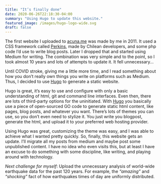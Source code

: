 ```yaml
---
title: "It’s finally done"
date: 2020-06-26T22:18:30-04:00
summary: "Using Hugo to update this website."
featured_image: /images/hugo-logo-wide.svg
draft: false
---
```


The first website I uploaded to [acuna.me](/) was made by me in 2011. It used a CSS framework called [Perkins](https://github.com/carloselias/perkins), made by Chilean developers, and some php code I’d use to write blog posts. Later I dropped that and started using Medium for writing. The combination was very simple and to the point, so I took almost 10 years and lots of attempts to update it. It fell unnecessary...

Until COVID stroke, giving me a little more time, and I read something about how you don’t really own things you write on platforms such as Medium. Thus, I decided to use [Hugo](https://gohugo.io/) to generate a static website.

Hugo is great, it’s easy to use and configure with only a basic understanding of html, git and command line interfaces. Even then, there are lots of third-party options for the uninitiated. With [Hugo](https://gohugo.io/) you basically use a piece of open-sourced GO code to generate static html content, like pages, blog posts, and whatever you want. There’s lots of themes you can use, so you don’t even need to stylize it. You just write you blogpost, generate the html, and upload it to your preferred web hosting provider.

Using Hugo was great, customizing the theme was easy, and I was able to achieve what I wanted pretty quickly. So, finally, this website gets an update. I’ll migrate all my posts from medium and maybe post some unpublished content. I have no idea who even visits this, but at least I have an excuse to do something with some discipline, like writing, and playing around with technology.

*Next challenge for myself*: Upload the unnecessary analysis of world-wide earthquake data for the past 120 years. For example, the *“amazing”* and *“shocking”* fact of how earthquakes times of day are uniformly distributed.